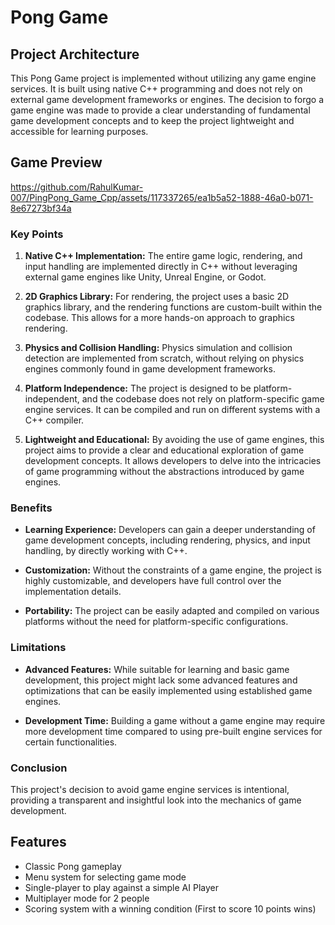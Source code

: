 # Pong Game

## Project Architecture

This Pong Game project is implemented without utilizing any game engine services. It is built using native C++ programming and does not rely on external game development frameworks or engines. The decision to forgo a game engine was made to provide a clear understanding of fundamental game development concepts and to keep the project lightweight and accessible for learning purposes.

## Game Preview

https://github.com/RahulKumar-007/PingPong_Game_Cpp/assets/117337265/ea1b5a52-1888-46a0-b071-8e67273bf34a

### Key Points

1. **Native C++ Implementation:** The entire game logic, rendering, and input handling are implemented directly in C++ without leveraging external game engines like Unity, Unreal Engine, or Godot.

2. **2D Graphics Library:** For rendering, the project uses a basic 2D graphics library, and the rendering functions are custom-built within the codebase. This allows for a more hands-on approach to graphics rendering.

3. **Physics and Collision Handling:** Physics simulation and collision detection are implemented from scratch, without relying on physics engines commonly found in game development frameworks.

4. **Platform Independence:** The project is designed to be platform-independent, and the codebase does not rely on platform-specific game engine services. It can be compiled and run on different systems with a C++ compiler.

5. **Lightweight and Educational:** By avoiding the use of game engines, this project aims to provide a clear and educational exploration of game development concepts. It allows developers to delve into the intricacies of game programming without the abstractions introduced by game engines.

### Benefits

- **Learning Experience:** Developers can gain a deeper understanding of game development concepts, including rendering, physics, and input handling, by directly working with C++.

- **Customization:** Without the constraints of a game engine, the project is highly customizable, and developers have full control over the implementation details.

- **Portability:** The project can be easily adapted and compiled on various platforms without the need for platform-specific configurations.

### Limitations

- **Advanced Features:** While suitable for learning and basic game development, this project might lack some advanced features and optimizations that can be easily implemented using established game engines.

- **Development Time:** Building a game without a game engine may require more development time compared to using pre-built engine services for certain functionalities.

### Conclusion

This project's decision to avoid game engine services is intentional, providing a transparent and insightful look into the mechanics of game development. 


## Features

- Classic Pong gameplay
- Menu system for selecting game mode
- Single-player to play against a simple AI Player
- Multiplayer mode for 2 people
- Scoring system with a winning condition (First to score 10 points wins)



